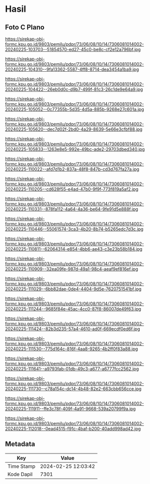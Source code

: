# Hasil

## Foto C Plano

https://sirekap-obj-formc.kpu.go.id/9803/pemilu/pdpr/73/06/08/10/14/7306081014002-20240225-103703--51854570-ed27-45c0-be8c-cf2e12a796bf.jpg

https://sirekap-obj-formc.kpu.go.id/9803/pemilu/pdpr/73/06/08/10/14/7306081014002-20240225-104310--9fa13362-5587-4ff8-8714-dea3454a1ba9.jpg

https://sirekap-obj-formc.kpu.go.id/9803/pemilu/pdpr/73/06/08/10/14/7306081014002-20240225-104422--26eb0d0c-d9b7-499f-81c3-26c1de9e64a9.jpg

https://sirekap-obj-formc.kpu.go.id/9803/pemilu/pdpr/73/06/08/10/14/7306081014002-20240225-105052--0c77355b-5d35-4d5a-885b-9268e27c601a.jpg

https://sirekap-obj-formc.kpu.go.id/9803/pemilu/pdpr/73/06/08/10/14/7306081014002-20240225-105620--dec7d02f-2bd0-4a29-8639-5e66e3cfbf88.jpg

https://sirekap-obj-formc.kpu.go.id/9803/pemilu/pdpr/73/06/08/10/14/7306081014002-20240225-105833--1263e8e5-992e-49bc-ade2-29703dbed340.jpg

https://sirekap-obj-formc.kpu.go.id/9803/pemilu/pdpr/73/06/08/10/14/7306081014002-20240225-110022--afd7d1b2-837a-48f8-847b-cd3d767fa27a.jpg

https://sirekap-obj-formc.kpu.go.id/9803/pemilu/pdpr/73/06/08/10/14/7306081014002-20240225-110205--cd628f55-e4ad-47b0-9f9f-773f819a5af2.jpg

https://sirekap-obj-formc.kpu.go.id/9803/pemilu/pdpr/73/06/08/10/14/7306081014002-20240225-110331--878fa112-4a64-4a36-be64-9fe91d5e888f.jpg

https://sirekap-obj-formc.kpu.go.id/9803/pemilu/pdpr/73/06/08/10/14/7306081014002-20240225-110446--55061574-3ca3-4b20-8b74-b5265edc7d3c.jpg

https://sirekap-obj-formc.kpu.go.id/9803/pemilu/pdpr/73/06/08/10/14/7306081014002-20240225-110811--62064314-e854-4bb6-ae43-c3e23b58b184.jpg

https://sirekap-obj-formc.kpu.go.id/9803/pemilu/pdpr/73/06/08/10/14/7306081014002-20240225-110909--32ea09fe-987d-49a1-98c4-aeaf9ef816ef.jpg

https://sirekap-obj-formc.kpu.go.id/9803/pemilu/pdpr/73/06/08/10/14/7306081014002-20240225-111029--6bb82dae-0de4-4404-9d5e-7620751541bf.jpg

https://sirekap-obj-formc.kpu.go.id/9803/pemilu/pdpr/73/06/08/10/14/7306081014002-20240225-111244--9685f84e-45ac-4cc0-87f8-86007de49f63.jpg

https://sirekap-obj-formc.kpu.go.id/9803/pemilu/pdpr/73/06/08/10/14/7306081014002-20240225-111424--82b3d235-57a4-4610-ad0f-669ecdf0ed6f.jpg

https://sirekap-obj-formc.kpu.go.id/9803/pemilu/pdpr/73/06/08/10/14/7306081014002-20240225-111530--775d164c-816f-4aa8-9265-4b2ff0f83a88.jpg

https://sirekap-obj-formc.kpu.go.id/9803/pemilu/pdpr/73/06/08/10/14/7306081014002-20240225-111641--a9793fab-01db-49c3-a677-a6777fcc2562.jpg

https://sirekap-obj-formc.kpu.go.id/9803/pemilu/pdpr/73/06/08/10/14/7306081014002-20240225-111730--c78a154c-dc14-4b48-82e2-663cbb656cce.jpg

https://sirekap-obj-formc.kpu.go.id/9803/pemilu/pdpr/73/06/08/10/14/7306081014002-20240225-111911--ffe3c78f-409f-4a91-9668-539a20799f9a.jpg

https://sirekap-obj-formc.kpu.go.id/9803/pemilu/pdpr/73/06/08/10/14/7306081014002-20240225-112018--0ead4515-f91c-4baf-b200-40add998ad42.jpg


## Metadata

| Key        | Value               |
| ---------- | ------------------- |
| Time Stamp | 2024-02-25 12:03:42 |
| Kode Dapil | 7301                |



